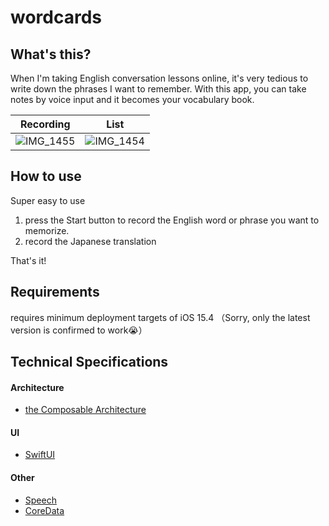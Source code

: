 # wordcards

## What's this?
When I'm taking English conversation lessons online, it's very tedious to write down the phrases I want to remember. 
With this app, you can take notes by voice input and it becomes your vocabulary book.

| Recording | List |
----|---- 
|![IMG_1455](https://user-images.githubusercontent.com/12807737/166141513-006a8d4f-79b0-4b49-ab32-58e602cffaa7.PNG) |![IMG_1454](https://user-images.githubusercontent.com/12807737/166141504-a130f9ee-77bd-4cbc-9331-ea9f748e407b.PNG) |

## How to use
Super easy to use

1. press the Start button to record the English word or phrase you want to memorize.
2. record the Japanese translation

That's it!

## Requirements
requires minimum deployment targets of iOS 15.4
（Sorry, only the latest version is confirmed to work😭）

## Technical Specifications

#### Architecture
- [the Composable Architecture](https://github.com/pointfreeco/swift-composable-architecture)

#### UI
- [SwiftUI](https://developer.apple.com/documentation/swiftui/)

#### Other
- [Speech](https://developer.apple.com/documentation/speech)
- [CoreData](https://developer.apple.com/documentation/coredata)


